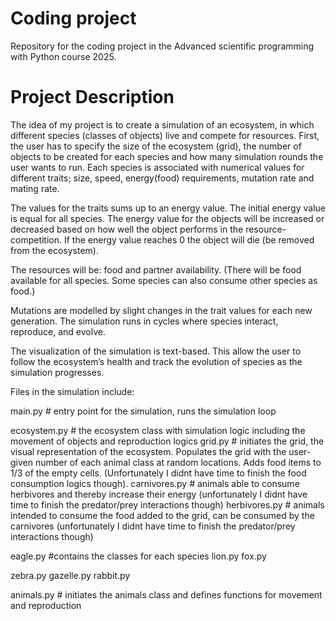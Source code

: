 # Coding project
Repository for the coding project in the Advanced scientific programming with Python course 2025.

# Project Description
The idea of my project is to create a simulation of an ecosystem, in which different species (classes of objects) live and compete for resources.
First, the user has to specify the size of the ecosystem (grid), the number of objects to be created for each species and how many simulation rounds the user wants to run. 
Each species is associated with numerical values for different traits; size, speed, energy(food) requirements, mutation rate and mating rate. 

The values for the traits sums up to an energy value. The initial energy value is equal for all species. 
The energy value for the objects will be increased or decreased based on how well the object performs in the resource-competition.
If the energy value reaches 0 the object will die (be removed from the ecosystem). 

The resources will be: food and partner availability. 
(There will be food available for all species. Some species can also consume other species as food.)

Mutations are modelled by slight changes in the trait values for each new generation.
The simulation runs in cycles where species interact, reproduce, and evolve. 

The visualization of the simulation is text-based. This allow the user to follow the ecosystem’s health and track the evolution of species as the simulation progresses.

Files in the simulation include:

main.py                   # entry point for the simulation, runs the simulation loop

ecosystem.py              # the ecosystem class with simulation logic including the movement of objects and reproduction logics
grid.py                   # initiates the grid, the visual representation of the ecosystem. Populates the grid with the user-given number of each animal class at random locations. Adds food items to 1/3 of the empty cells. (Unfortunately I didnt have time to finish the food consumption logics though).
carnivores.py             # animals able to consume herbivores and thereby increase their energy (unfortunately I didnt have time to finish the predator/prey interactions though)
herbivores.py             # animals intended to consume the food added to the grid, can be consumed by the carnivores (unfortunately I didnt have time to finish the predator/prey interactions though)

eagle.py                 #contains the classes for each species
lion.py
fox.py 

zebra.py
gazelle.py
rabbit.py

animals.py              # initiates the animals class and defines functions for movement and reproduction
